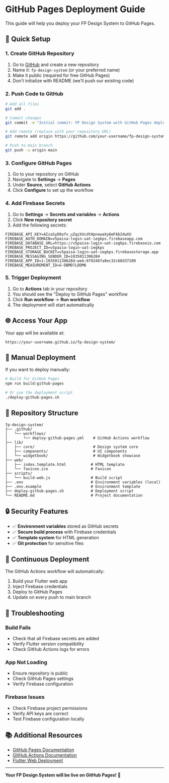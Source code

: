 # GitHub Pages Deployment Guide

This guide will help you deploy your FP Design System to GitHub Pages.

## 🚀 Quick Setup

### 1. Create GitHub Repository

1. Go to [GitHub](https://github.com) and create a new repository
2. Name it: `fp-design-system` (or your preferred name)
3. Make it public (required for free GitHub Pages)
4. Don't initialize with README (we'll push our existing code)

### 2. Push Code to GitHub

```bash
# Add all files
git add .

# Commit changes
git commit -m "Initial commit: FP Design System with GitHub Pages deployment"

# Add remote (replace with your repository URL)
git remote add origin https://github.com/your-username/fp-design-system.git

# Push to main branch
git push -u origin main
```

### 3. Configure GitHub Pages

1. Go to your repository on GitHub
2. Navigate to **Settings** → **Pages**
3. Under **Source**, select **GitHub Actions**
4. Click **Configure** to set up the workflow

### 4. Add Firebase Secrets

1. Go to **Settings** → **Secrets and variables** → **Actions**
2. Click **New repository secret**
3. Add the following secrets:

```
FIREBASE_API_KEY=AIzaSyD8ofv_uZqzXUcdtHpnewaXy6mFAb2dwXU
FIREBASE_AUTH_DOMAIN=v5paisa-login-uat-iegkps.firebaseapp.com
FIREBASE_DATABASE_URL=https://v5paisa-login-uat-iegkps.firebaseio.com
FIREBASE_PROJECT_ID=v5paisa-login-uat-iegkps
FIREBASE_STORAGE_BUCKET=v5paisa-login-uat-iegkps.firebasestorage.app
FIREBASE_MESSAGING_SENDER_ID=1035011306284
FIREBASE_APP_ID=1:1035011306284:web:6f9248fa8ec32c68d37289
FIREBASE_MEASUREMENT_ID=G-DBMD7LDDM6
```

### 5. Trigger Deployment

1. Go to **Actions** tab in your repository
2. You should see the "Deploy to GitHub Pages" workflow
3. Click **Run workflow** → **Run workflow**
4. The deployment will start automatically

## 🌐 Access Your App

Your app will be available at:
```
https://your-username.github.io/fp-design-system/
```

## 🔧 Manual Deployment

If you want to deploy manually:

```bash
# Build for GitHub Pages
npm run build:github-pages

# Or use the deployment script
./deploy-github-pages.sh
```

## 📁 Repository Structure

```
fp-design-system/
├── .github/
│   └── workflows/
│       └── deploy-github-pages.yml    # GitHub Actions workflow
├── lib/
│   ├── core/                          # Design system core
│   ├── components/                    # UI components
│   └── widgetbook/                    # Widgetbook showcase
├── web/
│   ├── index.template.html           # HTML template
│   └── favicon.ico                   # Favicon
├── scripts/
│   └── build-web.js                  # Build script
├── .env                              # Environment variables (local)
├── .env.example                      # Environment template
├── deploy-github-pages.sh            # Deployment script
└── README.md                         # Project documentation
```

## 🔒 Security Features

- ✅ **Environment variables** stored as GitHub secrets
- ✅ **Secure build process** with Firebase credentials
- ✅ **Template system** for HTML generation
- ✅ **Git protection** for sensitive files

## 🚀 Continuous Deployment

The GitHub Actions workflow will automatically:
1. Build your Flutter web app
2. Inject Firebase credentials
3. Deploy to GitHub Pages
4. Update on every push to main branch

## 🐛 Troubleshooting

### Build Fails
- Check that all Firebase secrets are added
- Verify Flutter version compatibility
- Check GitHub Actions logs for errors

### App Not Loading
- Ensure repository is public
- Check GitHub Pages settings
- Verify Firebase configuration

### Firebase Issues
- Check Firebase project permissions
- Verify API keys are correct
- Test Firebase configuration locally

## 📚 Additional Resources

- [GitHub Pages Documentation](https://pages.github.com/)
- [GitHub Actions Documentation](https://docs.github.com/en/actions)
- [Flutter Web Deployment](https://flutter.dev/docs/deployment/web)

---

**Your FP Design System will be live on GitHub Pages! 🎉** 